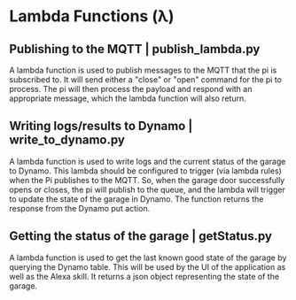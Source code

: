 # Lambda Functions (λ)

## Publishing to the MQTT | publish_lambda.py
A lambda function is used to publish messages to the MQTT that the pi is subscribed to. It will send either a "close" or "open" command for the pi to process. The pi will then process the payload and respond with an appropriate message, which the lambda function will also return.

## Writing logs/results to Dynamo | write_to_dynamo.py
A lambda function is used to write logs and the current status of the garage to Dynamo. This lambda should be configured to trigger (via lambda rules) when the Pi publishes to the MQTT. So, when the garage door successfully opens or closes, the pi will publish to the queue, and the lambda will trigger to update the state of the garage in Dynamo. The function returns the response from the Dynamo put action.

## Getting the status of the garage | getStatus.py
A lambda function is used to get the last known good state of the garage by querying the Dynamo table. This will be used by the UI of the application as well as the Alexa skill. It returns a json object representing the state of the garage.
